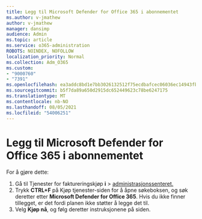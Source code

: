 ```yaml
---
title: Legg til Microsoft Defender for Office 365 i abonnementet
ms.author: v-jmathew
author: v-jmathew
manager: dansimp
audience: Admin
ms.topic: article
ms.service: o365-administration
ROBOTS: NOINDEX, NOFOLLOW
localization_priority: Normal
ms.collection: Adm_O365
ms.custom:
- "9000760"
- "7391"
ms.openlocfilehash: ea3addc8bd1e7bb3026132512f75ecdbafcec06036ec14943fb3aed554e25757
ms.sourcegitcommit: b5f7da89a650d2915dc652449623c78be6247175
ms.translationtype: MT
ms.contentlocale: nb-NO
ms.lasthandoff: 08/05/2021
ms.locfileid: "54006251"
---
```

# <a name="add-microsoft-defender-for-office-365-to-your-subscription"></a>Legg til Microsoft Defender for Office 365 i abonnementet

For å gjøre dette:

1. Gå til Tjenester for faktureringskjøp **i**  >  [administrasjonssenteret.](https://go.microsoft.com/fwlink/p/?linkid=868433)
2. Trykk **CTRL+F** på  Kjøp tjenester-siden for å åpne søkeboksen, og søk deretter etter **Microsoft Defender for Office 365**. Hvis du ikke finner tillegget, er det fordi planen ikke støtter å legge det til.
3. Velg **Kjøp nå**, og følg deretter instruksjonene på siden.
